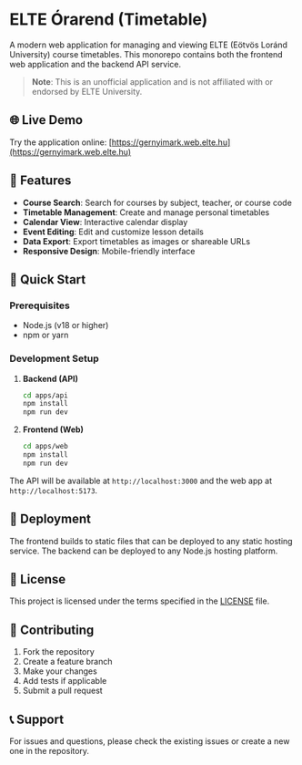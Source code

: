 # ELTE Órarend (Timetable)

A modern web application for managing and viewing ELTE (Eötvös Loránd University) course timetables. This monorepo contains both the frontend web application and the backend API service.

> **Note**: This is an unofficial application and is not affiliated with or endorsed by ELTE University.

## 🌐 Live Demo

Try the application online: [https://gernyimark.web.elte.hu](https://gernyimark.web.elte.hu)

## 🎯 Features

-   **Course Search**: Search for courses by subject, teacher, or course code
-   **Timetable Management**: Create and manage personal timetables
-   **Calendar View**: Interactive calendar display
-   **Event Editing**: Edit and customize lesson details
-   **Data Export**: Export timetables as images or shareable URLs
-   **Responsive Design**: Mobile-friendly interface

## 🚀 Quick Start

### Prerequisites

-   Node.js (v18 or higher)
-   npm or yarn

### Development Setup

1. **Backend (API)**

    ```bash
    cd apps/api
    npm install
    npm run dev
    ```

2. **Frontend (Web)**
    ```bash
    cd apps/web
    npm install
    npm run dev
    ```

The API will be available at `http://localhost:3000` and the web app at `http://localhost:5173`.

## 🚀 Deployment

The frontend builds to static files that can be deployed to any static hosting service.
The backend can be deployed to any Node.js hosting platform.

## 📝 License

This project is licensed under the terms specified in the [LICENSE](LICENSE) file.

## 🤝 Contributing

1. Fork the repository
2. Create a feature branch
3. Make your changes
4. Add tests if applicable
5. Submit a pull request

## 📞 Support

For issues and questions, please check the existing issues or create a new one in the repository.
